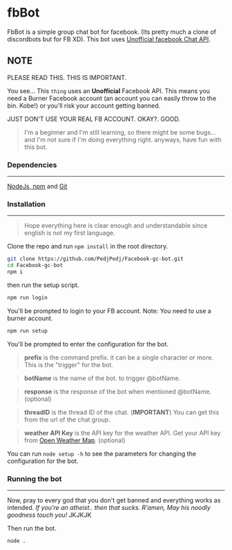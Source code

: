 # fbBot

FbBot is a simple group chat bot for facebook. (Its pretty much a clone of discordbots but for FB XD).
This bot uses [Unofficial facebook Chat API](https://github.com/Schmavery/facebook-chat-api).

## NOTE 
PLEASE READ THIS. THIS IS IMPORTANT.

You see... This `thing` uses an **Unofficial** Facebook API. This means you need a Burner Facebook account (an account you can easily throw to the bin. Kobe!) or you'll risk your account getting banned.

JUST DON'T USE YOUR REAL FB ACCOUNT. OKAY?. GOOD.

> I'm a beginner and I'm still learning, so there might be some bugs... and I'm not sure if I'm doing everything right. anyways, have fun with this bot.


### Dependencies 
***

[NodeJs, npm](https://nodejs.org/en/download/) and [Git](https://git-scm.com/downloads)


### Installation 
***

> Hope everything here is clear enough and understandable since english is not my first language.

Clone the repo and run `npm install` in the root directory.

```bash
git clone https://github.com/PedjPedj/Facebook-gc-bot.git
cd Facebook-gc-bot
npm i
```
then run the setup script.

```bash
npm run login
```
You'll be prompted to login to your FB account. Note: You need to use a burner account.

```bash
npm run setup
```
You'll be prompted to enter the configuration for the bot.

> **prefix** is the command prefix. it can be a single character or more. This is the "trigger" for the bot.

> **botName** is the name of the bot. to trigger @botName.

> **response** is the response of the bot when mentioned @botName. (optional)

> **threadID** is the thread ID of the chat. (**IMPORTANT**) You can get this from the url of the chat group.

> **weather API Key** is the API key for the weather API. Get your API key from [Open Weather Map](https://openweathermap.org/api). (optional)

You can run `node setup -h` to see the parameters for changing the configuration for the bot.

### Running the bot 
***

Now, pray to every god that you don't get banned and everything works as intended.
*If you're an atheist.. then that sucks. R'amen, May his noodly goodness touch you!* JKJKJK

Then run the bot.

```bash
node .
```